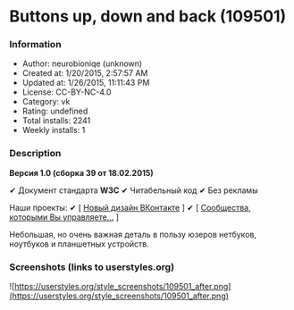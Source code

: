# Buttons up, down and back (109501)

### Information
- Author: neurobioniqe (unknown)
- Created at: 1/20/2015, 2:57:57 AM
- Updated at: 1/26/2015, 11:11:43 PM
- License: CC-BY-NC-4.0
- Category: vk
- Rating: undefined
- Total installs: 2241
- Weekly installs: 1


### Description
<strong>Версия 1.0 (сборка 39 от 18.02.2015)</strong>

✔ Документ стандарта <strong>W3C</strong>
✔ Читабельный код
✔ Без рекламы

Наши проекты:
✔ [ <a href="https://userstyles.org/styles/108456">Новый дизайн ВКонтакте</a> ]
✔ [ <a href="https://userstyles.org/styles/122577">Сообщества, которыми Вы управляете...</a> ]

Небольшая, но очень важная деталь в пользу юзеров нетбуков, ноутбуков и планшетных устройств.


### Screenshots (links to userstyles.org)
![https://userstyles.org/style_screenshots/109501_after.png](https://userstyles.org/style_screenshots/109501_after.png)



